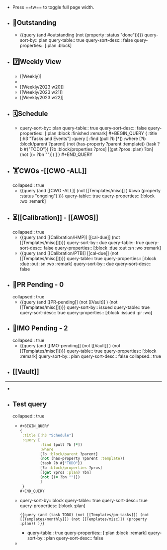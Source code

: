 - Press ==tw== to toggle full page width.
- ## 📌Outstanding
	- {{query (and #outstanding (not (property :status "done")))}}
	  query-sort-by:: plan
	  query-table:: true
	  query-sort-desc:: false
	  query-properties:: [:plan :block]
- ## 7️⃣Weekly View
	- [[Weekly]]
	-
	- [[Weekly/2023 w20]]
	- [[Weekly/2023 w21]]
	- [[Weekly/2023 w22]]
- ## 🗓️Schedule
	- query-sort-by:: plan
	  query-table:: true
	  query-sort-desc:: false
	  query-properties:: [:plan :block :finished :remark]
	  #+BEGIN_QUERY
	  {
	   :title [:h3 "Tasks and Events"]
	   :query [
	           :find (pull ?b [*])
	           :where
	           [?b :block/parent ?parent]
	           (not (has-property ?parent :template))
	           (task ?b #{"TODO"})
	           [?b :block/properties ?pros]
	           [(get ?pros :plan) ?bn]
	           (not [(= ?bn "")])
	           ]
	   }
	  #+END_QUERY
- ## 🏋️CWOs -[[CWO -ALL]]
  collapsed:: true
	- {{query (and [[CWO -ALL]] (not [[Templates/misc]] ) #cwo (property :status "ongoing") )}}
	  query-table:: true
	  query-properties:: [:block :wo :remark]
- ## ⏳[[Calibration]] - [[AWOS]]
  collapsed:: true
	- {{query (and [[Calibration/HMP]] [[cal-due]] (not [[Templates/misc]]))}}
	  query-sort-by:: due
	  query-table:: true
	  query-sort-desc:: false
	  query-properties:: [:block :due :out :sn :wo :remark]
	- {{query (and [[Calibration/PTB]] [[cal-due]] (not [[Templates/misc]]))}}
	  query-table:: true
	  query-properties:: [:block :due :out :sn :wo :remark]
	  query-sort-by:: due
	  query-sort-desc:: false
- ## 🛒PR Pending - 0
  collapsed:: true
	- {{query (and [[PR-pending]] (not [[Vault]] ) (not [[Templates/misc]]))}}
	  query-sort-by:: issued
	  query-table:: true
	  query-sort-desc:: true
	  query-properties:: [:block :issued :pr :wo]
- ## 🛒IMO Pending - 2
  collapsed:: true
	- {{query (and [[IMO-pending]] (not [[Vault]] ) (not [[Templates/misc]]))}}
	  query-table:: true
	  query-properties:: [:block :remark]
	  query-sort-by:: plan
	  query-sort-desc:: false
	  collapsed:: true
- ## [[Vault]]
- ---
-
- ## Test query
  collapsed:: true
	- ```Clojure
	  #+BEGIN_QUERY
	  {
	   :title [:h3 "Schedule"]
	   :query [
	           :find (pull ?b [*])
	           :where
	           [?b :block/parent ?parent]
	           (not (has-property ?parent :template))
	           (task ?b #{"TODO"})
	           [?b :block/properties ?pros]
	           [(get ?pros :plan) ?bn]
	           (not [(= ?bn "")])
	           ]
	   }
	  #+END_QUERY
	  ```
	- query-sort-by:: block
	  query-table:: true
	  query-sort-desc:: true
	  query-properties:: [:block :plan]
	  ```
	  {{query (and (task TODO) (not [[Templates/pm-tasks]]) (not [[Templates/monthly]]) (not [[Templates/misc]]) (property :plan)) )}}
	  ```
		- query-table:: true
		  query-properties:: [:plan :block :remark]
		  query-sort-by:: plan
		  query-sort-desc:: false
	-